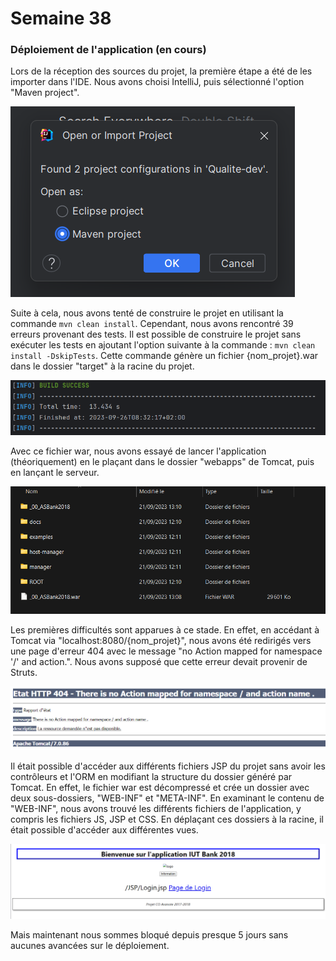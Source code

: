 
# Semaine 38

### Déploiement de l'application (en cours)

Lors de la réception des sources du projet, la première étape a été de les importer dans l'IDE. Nous avons choisi IntelliJ, puis sélectionné l'option "Maven project".

![](photos/38/OpenProject.png)

Suite à cela, nous avons tenté de construire le projet en utilisant la commande `mvn clean install`. Cependant, nous avons rencontré 39 erreurs provenant des tests. Il est possible de construire le projet sans exécuter les tests en ajoutant l'option suivante à la commande : `mvn clean install -DskipTests`. Cette commande génère un fichier {nom_projet}.war dans le dossier "target" à la racine du projet.

![](photos/38/BuildSuccess.png)

Avec ce fichier war, nous avons essayé de lancer l'application (théoriquement) en le plaçant dans le dossier "webapps" de Tomcat, puis en lançant le serveur.

![](photos/38/tomcat.png)

Les premières difficultés sont apparues à ce stade. En effet, en accédant à Tomcat via "localhost:8080/{nom_projet}", nous avons été redirigés vers une page d'erreur 404 avec le message "no Action mapped for namespace '/' and action.". Nous avons supposé que cette erreur devait provenir de Struts.


![](photos/38/404.png)

Il était possible d'accéder aux différents fichiers JSP du projet sans avoir les contrôleurs et l'ORM en modifiant la structure du dossier généré par Tomcat. En effet, le fichier war est décompressé et crée un dossier avec deux sous-dossiers, "WEB-INF" et "META-INF". En examinant le contenu de "WEB-INF", nous avons trouvé les différents fichiers de l'application, y compris les fichiers JS, JSP et CSS. En déplaçant ces dossiers à la racine, il était possible d'accéder aux différentes vues.

![](photos/38/IndexJSP.png)

Mais maintenant nous sommes bloqué depuis presque 5 jours sans aucunes avancées sur le déploiement.

